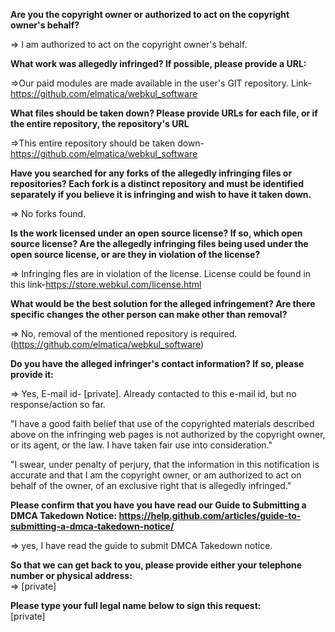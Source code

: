 **Are you the copyright owner or authorized to act on the copyright owner's behalf?**  

=> I am authorized to act on the copyright owner's behalf.

**What work was allegedly infringed? If possible, please provide a URL:**  

=>Our paid modules are made available in the user's GIT repository.
Link-https://github.com/elmatica/webkul_software

**What files should be taken down? Please provide URLs for each file, or if the entire repository, the repository's URL**  

=>This entire repository should be taken down- https://github.com/elmatica/webkul_software

**Have you searched for any forks of the allegedly infringing files or repositories? Each fork is a distinct repository and must be identified separately if you believe it is infringing and wish to have it taken down.**  

=> No forks found.

**Is the work licensed under an open source license? If so, which open source license? Are the allegedly infringing files being used under the open source license, or are they in violation of the license?**  

=> Infringing fles are in violation of the license. License could be found in this link-https://store.webkul.com/license.html

**What would be the best solution for the alleged infringement? Are there specific changes the other person can make other than removal?**  

=> No, removal of the mentioned repository is required. (https://github.com/elmatica/webkul_software)

**Do you have the alleged infringer's contact information? If so, please provide it:**  

=> Yes, E-mail id- [private]. Already contacted to this e-mail id, but no response/action so far.

"I have a good faith belief that use of the copyrighted materials described above on the infringing web pages is not authorized by the copyright owner, or its agent, or the law. I have taken fair use into consideration."

"I swear, under penalty of perjury, that the information in this notification is accurate and that I am the copyright owner, or am authorized to act on behalf of the owner, of an exclusive right that is allegedly infringed."

**Please confirm that you have you have read our Guide to Submitting a DMCA Takedown Notice: https://help.github.com/articles/guide-to-submitting-a-dmca-takedown-notice/**  

=> yes, I have read the guide to submit DMCA Takedown notice.

**So that we can get back to you, please provide either your telephone number or physical address:**  
=> [private]

**Please type your full legal name below to sign this request:**  
[private]
